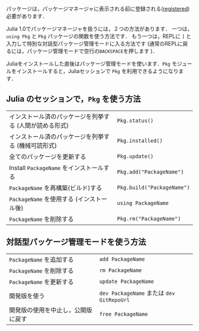 パッケージは，パッケージマネージャに表示される前に登録される([registered](https://pkg.julialang.org))必要があります．

Julia 1.0でパッケージマネージャを扱うには，２つの方法があります．
一つは，`using Pkg` と `Pkg` パッケージの関数を使う方法です．
もう一つは，REPLに `]` と入力して特別な対話型パッケージ管理モードに入る方法です (通常のREPLに戻るには，パッケージ管理モードで空行の`BACKSPACE`を押します )．

Juliaをインストールした直後はパッケージ管理モードを使います．`Pkg` モジュールをインストールすると，Juliaセッションで `Pkg` を利用できるようになります．

## Julia のセッションで，`Pkg` を使う方法

|                                            |                            |
| ------------------------------------------ | -------------------------- |
| インストール済のパッケージを列挙する (人間が読める形式)   | `Pkg.status()`             |
| インストール済のパッケージを列挙する  (機械可読形式) | `Pkg.installed()`          |
| 全てのパッケージを更新する              | `Pkg.update()`             |
| Install `PackageName` をインストールする   | `Pkg.add("PackageName")`   |
| `PackageName` を再構築(ビルド)する      | `Pkg.build("PackageName")` |
| `PackageName` を使用する (インストール後)    | `using PackageName`        |
| `PackageName` を削除する     | `Pkg.rm("PackageName")`    |

## 対話型パッケージ管理モードを使う方法

|                                                          |                                       |
| -------------------------------------------------------- | ------------------------------------- |
| `PackageName` を追加する         | `add PackageName`                     |
| `PackageName` を削除する         | `rm PackageName`                      |
| `PackageName` を更新する         | `update PackageName`                  |
| 開発版を使う    | `dev PackageName` または `dev GitRepoUrl` |
| 開発版の使用を中止し，公開版に戻す | `free PackageName`                    |


